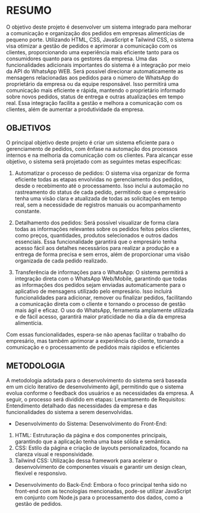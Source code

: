 # RESUMO
O objetivo deste projeto é desenvolver um sistema integrado para melhorar a comunicação e organização dos pedidos em empresas alimentícias de pequeno porte. Utilizando HTML, CSS, JavaScript e Tailwind CSS, o sistema visa otimizar a gestão de pedidos e aprimorar a comunicação com os clientes, proporcionando uma experiência mais eficiente tanto para os consumidores quanto para os gestores da empresa. Uma das funcionalidades adicionais importantes do sistema é a integração por meio da API do WhatsApp WEB. Será possível direcionar automaticamente as mensagens relacionadas aos pedidos para o número de WhatsApp do proprietário da empresa ou da equipe responsável. Isso permitirá uma comunicação mais eficiente e rápida, mantendo o proprietário informado sobre novos pedidos, status de entrega e outras atualizações em tempo real. Essa integração facilita a gestão e melhora a comunicação com os clientes, além de aumentar a produtividade da empresa.

## OBJETIVOS
O principal objetivo deste projeto é criar um sistema eficiente para o gerenciamento de pedidos, com ênfase na automação dos processos internos e na melhoria da comunicação com os clientes. Para alcançar esse objetivo, o sistema será projetado com as seguintes metas específicas:
1. Automatizar o processo de pedidos: O sistema visa organizar de forma eficiente todas as etapas envolvidas no gerenciamento dos pedidos, desde o recebimento até o processamento. Isso inclui a automação no rastreamento do status de cada pedido, permitindo que o empresário tenha uma visão clara e atualizada de todas as solicitações em tempo real, sem a necessidade de registros manuais ou acompanhamento constante.

2. Detalhamento dos pedidos: Será possível visualizar de forma clara todas as informações relevantes sobre os pedidos feitos pelos clientes, como preços, quantidades, produtos selecionados e outros dados essenciais. Essa funcionalidade garantirá que o empresário tenha acesso fácil aos detalhes necessários para realizar a produção e a entrega de forma precisa e sem erros, além de proporcionar uma visão organizada de cada pedido realizado.

3. Transferência de informações para o WhatsApp: O sistema permitirá a integração direta com o WhatsApp Web/Mobile, garantindo que todas as informações dos pedidos sejam enviadas automaticamente para o aplicativo de mensagens utilizado pelo empresário. Isso incluirá funcionalidades para adicionar, remover ou finalizar pedidos, facilitando a comunicação direta com o cliente e tornando o processo de gestão mais ágil e eficaz. O uso do WhatsApp, ferramenta amplamente utilizada e de fácil acesso, garantirá maior praticidade no dia a dia da empresa alimentícia.

Com essas funcionalidades, espera-se não apenas facilitar o trabalho do empresário, mas também aprimorar a experiência do cliente, tornando a comunicação e o processamento de pedidos mais rápidos e eficientes

## METODOLOGIA
A metodologia adotada para o desenvolvimento do sistema será baseada em um ciclo iterativo de desenvolvimento ágil, permitindo que o sistema evolua conforme o feedback dos usuários e as necessidades da empresa. A seguir, o processo será dividido em etapas:
Levantamento de Requisitos: Entendimento detalhado das necessidades da empresa e das funcionalidades do sistema a serem desenvolvidas.

- Desenvolvimento do Sistema: Desenvolvimento do Front-End:
1. HTML: Estruturação da página e dos componentes principais, garantindo que a aplicação tenha uma base sólida e semântica.
2. CSS: Estilo da página e criação de layouts personalizados, focando na clareza visual e responsividade.
3. Tailwind CSS: Utilização dessa framework para acelerar o desenvolvimento de componentes visuais e garantir um design clean, flexível e responsivo.

- Desenvolvimento do Back-End:
Embora o foco principal tenha sido no front-end com as tecnologias mencionadas, pode-se utilizar JavaScript em conjunto com Node.js para o processamento dos dados, como a gestão de pedidos.
